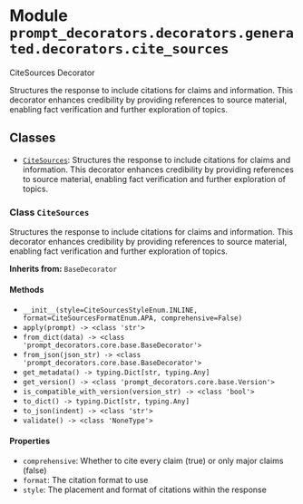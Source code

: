 # Module `prompt_decorators.decorators.generated.decorators.cite_sources`

CiteSources Decorator

Structures the response to include citations for claims and information. This decorator enhances credibility by providing references to source material, enabling fact verification and further exploration of topics.

## Classes

- [`CiteSources`](#class-citesources): Structures the response to include citations for claims and information. This decorator enhances credibility by providing references to source material, enabling fact verification and further exploration of topics.

### Class `CiteSources`

Structures the response to include citations for claims and information. This decorator enhances credibility by providing references to source material, enabling fact verification and further exploration of topics.

**Inherits from:** `BaseDecorator`

#### Methods

- `__init__(style=CiteSourcesStyleEnum.INLINE, format=CiteSourcesFormatEnum.APA, comprehensive=False)`
- `apply(prompt) -> <class 'str'>`
- `from_dict(data) -> <class 'prompt_decorators.core.base.BaseDecorator'>`
- `from_json(json_str) -> <class 'prompt_decorators.core.base.BaseDecorator'>`
- `get_metadata() -> typing.Dict[str, typing.Any]`
- `get_version() -> <class 'prompt_decorators.core.base.Version'>`
- `is_compatible_with_version(version_str) -> <class 'bool'>`
- `to_dict() -> typing.Dict[str, typing.Any]`
- `to_json(indent) -> <class 'str'>`
- `validate() -> <class 'NoneType'>`
#### Properties

- `comprehensive`: Whether to cite every claim (true) or only major claims (false)
- `format`: The citation format to use
- `style`: The placement and format of citations within the response

